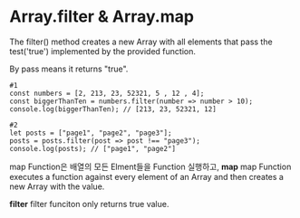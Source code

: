# Array.filter & Array.map

The filter() method creates a new Array with all elements that pass 
the test('true') implemented by the provided function.

By pass means it returns "true".

```
#1
const numbers = [2, 213, 23, 52321, 5 , 12 , 4];
const biggerThanTen = numbers.filter(number => number > 10);
console.log(biggerThanTen); // [213, 23, 52321, 12]

#2 
let posts = ["page1", "page2", "page3"];
posts = posts.filter(post => post !== "page3");
console.log(posts); // ["page1", "page2"]

```

map Function은 배열의 모든 Elment들을 Function 실행하고,
**map**
map Function executes a function against every element of an Array and then
creates a new Array with the value.

**filter**
filter funciton only returns true value.
